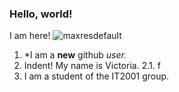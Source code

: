 ### Hello, world!
I am here!
![maxresdefault](https://user-images.githubusercontent.com/125956073/220426103-7cb071a7-62c1-46ee-9b7c-39d0087ec973.jpg)
1. *I am a **new** github *user.*
2. Indent! My name is Victoria. 
2.1. f
4. I am a student of the IT2001 group.
